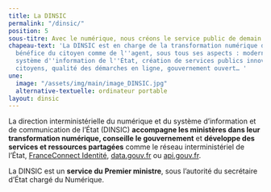 ```yaml
---
title: La DINSIC
permalink: "/dinsic/"
position: 5
sous-titre: Avec le numérique, nous créons le service public de demain
chapeau-text: 'La DINSIC est en charge de la transformation numérique de l’État au
  bénéfice du citoyen comme de l''agent, sous tous ses aspects : modernisation du
  système d''information de l''État, création de services publics innovants pour les
  citoyens, qualité des démarches en ligne, gouvernement ouvert… '
une:
  image: "/assets/img/main/image_DINSIC.jpg"
  alternative-textuelle: ordinateur portable
layout: dinsic
---
```

La direction interministérielle du numérique et du système d’information et de communication de l’État (DINSIC) **accompagne les ministères dans leur transformation numérique, conseille le gouvernement** et **développe des services et ressources partagées** comme le réseau interministériel de l’État, [FranceConnect Identité](https://franceconnect.gouv.fr), [data.gouv.fr](https://www.data.gouv.fr) ou [api.gouv.fr](https://www.api.gouv.fr).

La DINSIC est un **service du Premier ministre**, sous l’autorité du secrétaire d’État chargé du Numérique.
